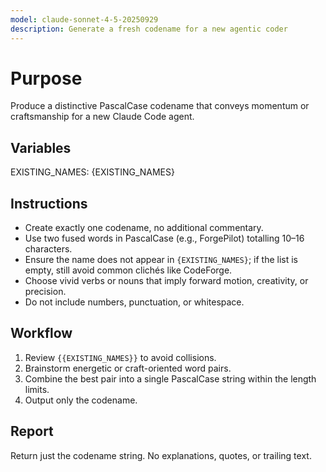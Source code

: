 ```yaml
---
model: claude-sonnet-4-5-20250929
description: Generate a fresh codename for a new agentic coder
---
```


# Purpose

Produce a distinctive PascalCase codename that conveys momentum or craftsmanship for a new Claude Code agent.

## Variables

EXISTING_NAMES: {EXISTING_NAMES}

## Instructions

- Create exactly one codename, no additional commentary.
- Use two fused words in PascalCase (e.g., ForgePilot) totalling 10–16 characters.
- Ensure the name does not appear in `{EXISTING_NAMES}`; if the list is empty, still avoid common clichés like CodeForge.
- Choose vivid verbs or nouns that imply forward motion, creativity, or precision.
- Do not include numbers, punctuation, or whitespace.

## Workflow

1. Review `{{EXISTING_NAMES}}` to avoid collisions.
2. Brainstorm energetic or craft-oriented word pairs.
3. Combine the best pair into a single PascalCase string within the length limits.
4. Output only the codename.

## Report

Return just the codename string. No explanations, quotes, or trailing text.
